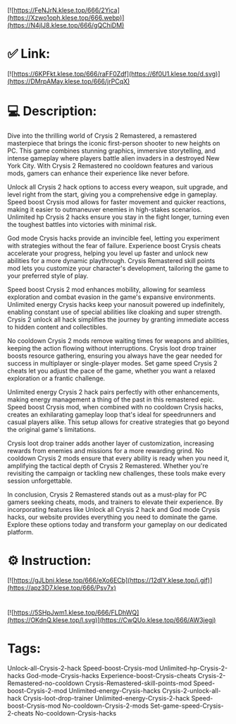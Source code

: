 [![https://FeNJrN.klese.top/666/2Yica](https://Xzwo1oph.klese.top/666.webp)](https://N4jIJ8.klese.top/666/gQChiDM)
# ✅ Link:
[![https://6KPFkt.klese.top/666/raFF0Zdf](https://6f0U1.klese.top/d.svg)](https://DMrpAMay.klese.top/666/jrPCqX)
# 💻 Description:
Dive into the thrilling world of Crysis 2 Remastered, a remastered masterpiece that brings the iconic first-person shooter to new heights on PC. This game combines stunning graphics, immersive storytelling, and intense gameplay where players battle alien invaders in a destroyed New York City. With Crysis 2 Remastered no cooldown features and various mods, gamers can enhance their experience like never before.



Unlock all Crysis 2 hack options to access every weapon, suit upgrade, and level right from the start, giving you a comprehensive edge in gameplay. Speed boost Crysis mod allows for faster movement and quicker reactions, making it easier to outmaneuver enemies in high-stakes scenarios. Unlimited hp Crysis 2 hacks ensure you stay in the fight longer, turning even the toughest battles into victories with minimal risk.



God mode Crysis hacks provide an invincible feel, letting you experiment with strategies without the fear of failure. Experience boost Crysis cheats accelerate your progress, helping you level up faster and unlock new abilities for a more dynamic playthrough. Crysis Remastered skill points mod lets you customize your character's development, tailoring the game to your preferred style of play.



Speed boost Crysis 2 mod enhances mobility, allowing for seamless exploration and combat evasion in the game's expansive environments. Unlimited energy Crysis hacks keep your nanosuit powered up indefinitely, enabling constant use of special abilities like cloaking and super strength. Crysis 2 unlock all hack simplifies the journey by granting immediate access to hidden content and collectibles.



No cooldown Crysis 2 mods remove waiting times for weapons and abilities, keeping the action flowing without interruptions. Crysis loot drop trainer boosts resource gathering, ensuring you always have the gear needed for success in multiplayer or single-player modes. Set game speed Crysis 2 cheats let you adjust the pace of the game, whether you want a relaxed exploration or a frantic challenge.



Unlimited energy Crysis 2 hack pairs perfectly with other enhancements, making energy management a thing of the past in this remastered epic. Speed boost Crysis mod, when combined with no cooldown Crysis hacks, creates an exhilarating gameplay loop that's ideal for speedrunners and casual players alike. This setup allows for creative strategies that go beyond the original game's limitations.



Crysis loot drop trainer adds another layer of customization, increasing rewards from enemies and missions for a more rewarding grind. No cooldown Crysis 2 mods ensure that every ability is ready when you need it, amplifying the tactical depth of Crysis 2 Remastered. Whether you're revisiting the campaign or tackling new challenges, these tools make every session unforgettable.



In conclusion, Crysis 2 Remastered stands out as a must-play for PC gamers seeking cheats, mods, and trainers to elevate their experience. By incorporating features like Unlock all Crysis 2 hack and God mode Crysis hacks, our website provides everything you need to dominate the game. Explore these options today and transform your gameplay on our dedicated platform.

# ⚙️ Instruction:
[![https://gJLbni.klese.top/666/eXo6ECb](https://12dlY.klese.top/i.gif)](https://apz3D7.klese.top/666/Psv7x)
#
[![https://5SHpJwm1.klese.top/666/FLDhWQ](https://OKdnQ.klese.top/l.svg)](https://CwQUo.klese.top/666/AW3jegj)
# Tags:
Unlock-all-Crysis-2-hack Speed-boost-Crysis-mod Unlimited-hp-Crysis-2-hacks God-mode-Crysis-hacks Experience-boost-Crysis-cheats Crysis-2-Remastered-no-cooldown Crysis-Remastered-skill-points-mod Speed-boost-Crysis-2-mod Unlimited-energy-Crysis-hacks Crysis-2-unlock-all-hack Crysis-loot-drop-trainer Unlimited-energy-Crysis-2-hack Speed-boost-Crysis-mod No-cooldown-Crysis-2-mods Set-game-speed-Crysis-2-cheats No-cooldown-Crysis-hacks






